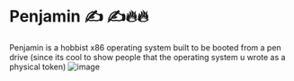 # Penjamin ✍️ ✍️🔥🔥

Penjamin is a hobbist x86 operating system built to be booted from a pen drive (since its cool to show people that the operating system u wrote as a physical token)
![image](https://github.com/user-attachments/assets/84cb15d7-7371-4842-88e4-07a4b42d2504)


